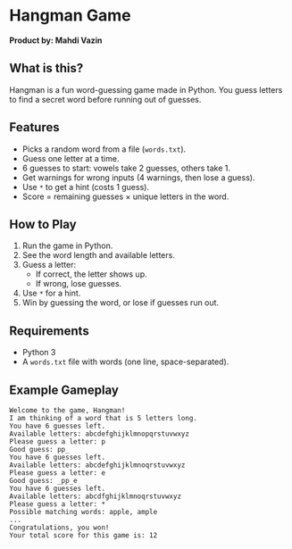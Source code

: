 # Hangman Game  
**Product by: Mahdi Vazin**  

## What is this?  
Hangman is a fun word-guessing game made in Python. You guess letters to find a secret word before running out of guesses.  

## Features  
- Picks a random word from a file (`words.txt`).  
- Guess one letter at a time.  
- 6 guesses to start: vowels take 2 guesses, others take 1.  
- Get warnings for wrong inputs (4 warnings, then lose a guess).  
- Use `*` to get a hint (costs 1 guess).  
- Score = remaining guesses × unique letters in the word.  

## How to Play  
1. Run the game in Python.  
2. See the word length and available letters.  
3. Guess a letter:  
   - If correct, the letter shows up.  
   - If wrong, lose guesses.  
4. Use `*` for a hint.  
5. Win by guessing the word, or lose if guesses run out.  

## Requirements  
- Python 3  
- A `words.txt` file with words (one line, space-separated).  

## Example Gameplay
```
Welcome to the game, Hangman!
I am thinking of a word that is 5 letters long.
You have 6 guesses left.
Available letters: abcdefghijklmnopqrstuvwxyz
Please guess a letter: p
Good guess: pp_
You have 6 guesses left.
Available letters: abcdefghijklmnoqrstuvwxyz
Please guess a letter: e
Good guess: _pp_e
You have 6 guesses left.
Available letters: abcdfghijklmnoqrstuvwxyz
Please guess a letter: *
Possible matching words: apple, ample
...
Congratulations, you won!
Your total score for this game is: 12
```
